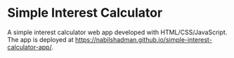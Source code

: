 # Simple Interest Calculator
A simple interest calculator web app developed with HTML/CSS/JavaScript. 
The app is deployed at https://nabilshadman.github.io/simple-interest-calculator-app/.
